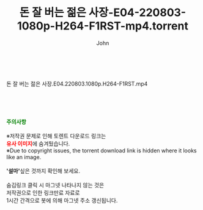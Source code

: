 ﻿---
layout: post
title:  "돈 잘 버는 젊은 사장-E04-220803-1080p-H264-F1RST-mp4.torrent"
author: John
categories: [ 방송/음악 ]
tags: [  ]
image:  
description: "돈 잘 버는 젊은 사장-E04-220803-1080p-H264-F1RST-mp4 torrent 정보 공유"
toc: true
toc_sticky: true
---

<br>
<div class="view-img">
<a class="view_image" href="https://torrentmobile59.com/bbs/view_image.php?fn=%2Fdata%2Ffile%2Fmusic%2F3735182707_mzolQP17_5f9f7028bd743f1fcca0bad820e34f761819d1b7.jpg" target="_blank"><img alt="" class="img-tag" content="https://torrentmobile59.com/data/file/music/3735182707_mzolQP17_5f9f7028bd743f1fcca0bad820e34f761819d1b7.jpg" itemprop="image" src="https://torrentmobile59.com/data/file/music/thumb-3735182707_mzolQP17_5f9f7028bd743f1fcca0bad820e34f761819d1b7_835x2212.jpg"/></a></div><div class="view-content" itemprop="description">
<p>돈 잘 버는 젊은 사장.E04.220803.1080p.H264-F1RST.mp4<br/></p> </div>
    
<br><br><br>
<p data-ke-size="size16"><b><span style="color: green;">주의사항</span></b><br /><br />※저작권 문제로 인해 토렌트 다운로드 링크는<br /><b><span style="color: red;">유사 이미지</span></b>에 숨겨뒀습니다.<br />※Due to copyright issues, the torrent download link is hidden where it looks like an image.<br /><br /><b>'설마'</b>싶은 것까지 확인해 보세요.<br /><br />숨김링크 클릭 시 마그넷 나타나지 않는 것은<br />저작권으로 인한 링크만료 자료로<br />1시간 간격으로 봇에 의해 마그넷 주소 갱신됩니다.</p>
